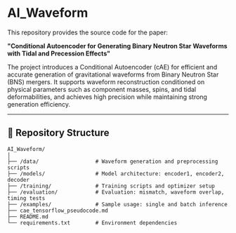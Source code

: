 # AI_Waveform

This repository provides the source code for the paper:

**"Conditional Autoencoder for Generating Binary Neutron Star Waveforms with Tidal and Precession Effects"**

The project introduces a Conditional Autoencoder (cAE) for efficient and accurate generation of gravitational waveforms from Binary Neutron Star (BNS) mergers. It supports waveform reconstruction conditioned on physical parameters such as component masses, spins, and tidal deformabilities, and achieves high precision while maintaining strong generation efficiency.

---

## 🔧 Repository Structure

```text
AI_Waveform/
│
├── /data/                  # Waveform generation and preprocessing scripts
├── /models/                # Model architecture: encoder1, encoder2, decoder
├── /training/              # Training scripts and optimizer setup
├── /evaluation/            # Evaluation: mismatch, waveform overlap, timing tests
├── /examples/              # Sample usage: single and batch inference
├── cae_tensorflow_pseudocode.md
├── README.md
└── requirements.txt        # Environment dependencies
